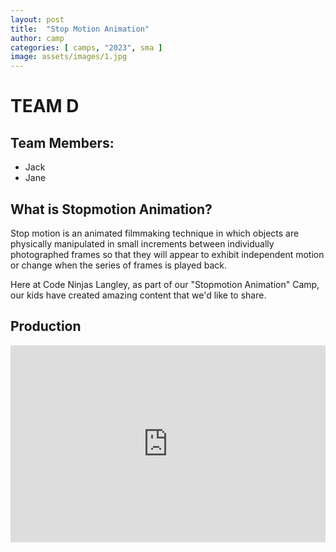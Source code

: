 ```yaml
---
layout: post
title:  "Stop Motion Animation"
author: camp
categories: [ camps, "2023", sma ]
image: assets/images/1.jpg
---
```

# TEAM D

## Team Members:
- Jack
- Jane

## What is Stopmotion Animation?
Stop motion is an animated filmmaking technique in which objects are physically manipulated in small increments between individually photographed frames so that they will appear to exhibit independent motion or change when the series of frames is played back.

Here at Code Ninjas Langley, as part of our "Stopmotion Animation" Camp, our kids have created amazing content that we'd like to share.


## Production

<p><iframe style="width:100%;" height="315" src="https://www.youtube.com/embed/Cniqsc9QfDo?rel=0&amp;showinfo=0" frameborder="0" allowfullscreen></iframe></p>